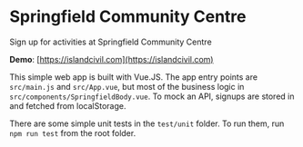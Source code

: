 # Springfield Community Centre
Sign up for activities at Springfield Community Centre

**Demo**: [https://islandcivil.com](https://islandcivil.com)

This simple web app is built with Vue.JS. The app entry points are ```src/main.js``` and ```src/App.vue```,
but most of the business logic in ```src/components/SpringfieldBody.vue```. To mock an API, signups are
stored in and fetched from localStorage.

There are some simple unit tests in the ```test/unit``` folder. To run them, run ```npm run test``` from the root folder.
